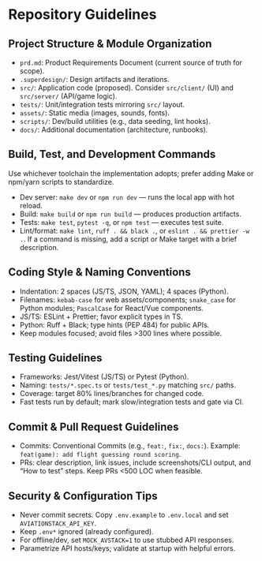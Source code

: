 # Repository Guidelines

## Project Structure & Module Organization
- `prd.md`: Product Requirements Document (current source of truth for scope).
- `.superdesign/`: Design artifacts and iterations.
- `src/`: Application code (proposed). Consider `src/client/` (UI) and `src/server/` (API/game logic).
- `tests/`: Unit/integration tests mirroring `src/` layout.
- `assets/`: Static media (images, sounds, fonts).
- `scripts/`: Dev/build utilities (e.g., data seeding, lint hooks).
- `docs/`: Additional documentation (architecture, runbooks).

## Build, Test, and Development Commands
Use whichever toolchain the implementation adopts; prefer adding Make or npm/yarn scripts to standardize.
- Dev server: `make dev` or `npm run dev` — runs the local app with hot reload.
- Build: `make build` or `npm run build` — produces production artifacts.
- Tests: `make test`, `pytest -q`, or `npm test` — executes test suite.
- Lint/format: `make lint`, `ruff . && black .`, or `eslint . && prettier -w .`.
If a command is missing, add a script or Make target with a brief description.

## Coding Style & Naming Conventions
- Indentation: 2 spaces (JS/TS, JSON, YAML); 4 spaces (Python).
- Filenames: `kebab-case` for web assets/components; `snake_case` for Python modules; `PascalCase` for React/Vue components.
- JS/TS: ESLint + Prettier; favor explicit types in TS.
- Python: Ruff + Black; type hints (PEP 484) for public APIs.
- Keep modules focused; avoid files >300 lines where possible.

## Testing Guidelines
- Frameworks: Jest/Vitest (JS/TS) or Pytest (Python).
- Naming: `tests/*.spec.ts` or `tests/test_*.py` matching `src/` paths.
- Coverage: target 80% lines/branches for changed code.
- Fast tests run by default; mark slow/integration tests and gate via CI.

## Commit & Pull Request Guidelines
- Commits: Conventional Commits (e.g., `feat:`, `fix:`, `docs:`). Example: `feat(game): add flight guessing round scoring`.
- PRs: clear description, link issues, include screenshots/CLI output, and “How to test” steps. Keep PRs <500 LOC when feasible.

## Security & Configuration Tips
- Never commit secrets. Copy `.env.example` to `.env.local` and set `AVIATIONSTACK_API_KEY`.
- Keep `.env*` ignored (already configured).
- For offline/dev, set `MOCK_AVSTACK=1` to use stubbed API responses.
- Parametrize API hosts/keys; validate at startup with helpful errors.
